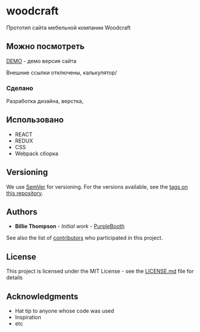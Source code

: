 # woodcraft

Прототип сайта мебельной компании Woodcraft

## Можно посмотреть

[DEMO](https://elirena.github.io/woodcraft/) - демо версия сайта

Внешние ссылки отключены, 
калькулятор/

### Сделано

Разработка дизайна, верстка, 

## Использовано

* REACT
* REDUX
* CSS
* Webpack сборка

## Versioning

We use [SemVer](http://semver.org/) for versioning. For the versions available, see the [tags on this repository](https://github.com/your/project/tags). 

## Authors

* **Billie Thompson** - *Initial work* - [PurpleBooth](https://github.com/PurpleBooth)

See also the list of [contributors](https://github.com/your/project/contributors) who participated in this project.

## License

This project is licensed under the MIT License - see the [LICENSE.md](LICENSE.md) file for details

## Acknowledgments

* Hat tip to anyone whose code was used
* Inspiration
* etc
